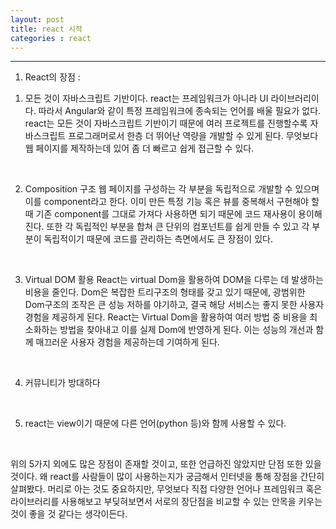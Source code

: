 ```yaml
---
layout: post
title: react 시작  
categories : react
---
```


--- 

1. React의 장점 :

1) 모든 것이 자바스크립트 기반이다.
 react는 프레임워크가 아니라 UI 라이브러리이다. 따라서 Angular와 같이 특정 프레임워크에 종속되는 언어를 배울 필요가 없다. react는 모든 것이 자바스크립트 기반이기 때문에 여러 프로젝트를 진행할수록 자바스크립트 프로그래머로서 한층 더 뛰어난 역량을 개발할 수 있게 된다. 무엇보다 웹 페이지를 제작하는데 있어 좀 더 빠르고 쉽게 접근할 수 있다.  

<br>

2) Composition 구조 
 웹 페이지를 구성하는 각 부분을 독립적으로 개발할 수 있으며 이를 component라고 한다. 이미 만든 특정 기능 혹은 뷰를 중복해서 구현해야 할 때 기존 component를 그대로 가져다 사용하면 되기 때문에 코드 재사용이 용이해진다. 또한 각 독립적인 부분을 합쳐 큰 단위의 컴포넌트를 쉽게 만들 수 있고 각 부분이 독립적이기 때문에 코드를 관리하는 측면에서도 큰 장점이 있다.  

<br>

3) Virtual DOM 활용
 React는 virtual Dom을 활용하여 DOM을 다루는 데 발생하는 비용을 줄인다. Dom은 복잡한 트리구조의 형태를 갖고 있기 때문에, 광범위한 Dom구조의 조작은 큰 성능 저하를 야기하고, 결국 해당 서비스는 좋지 못한 사용자 경험을 제공하게 된다.
React는 Virtual Dom을 활용하여 여러 방법 중 비용을 최소화하는 방법을 찾아내고 이를 실제 Dom에 반영하게 된다. 이는 성능의 개선과 함께 매끄러운 사용자 경험을 제공하는데 기여하게 된다. 


<br>

4) 커뮤니티가 방대하다 

<br>

5) react는 view이기 때문에 다른 언어(python 등)와 함께 사용할 수 있다. 

<br>

위의 5가지 외에도 많은 장점이 존재할 것이고, 또한 언급하진 않았지만 단점 또한 있을 것이다. 왜 react를 사람들이 많이 사용하는지가 궁금해서 인터넷을 통해 장점을 간단히 살펴봤다. 머리로 아는 것도 중요하지만, 무엇보다 직접 다양한 언어나 프레임워크 혹은 라이브러리를 사용해보고 부딪혀보면서 서로의 장단점을 비교할 수 있는 안목을 키우는 것이 좋을 것 같다는 생각이든다. 

